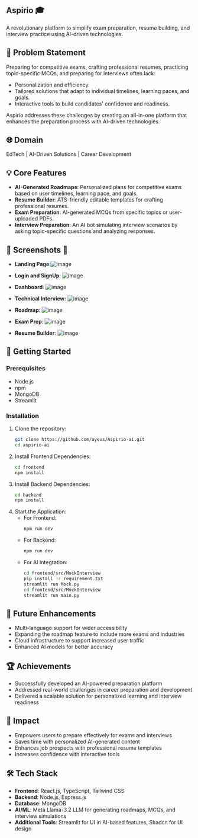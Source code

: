 ## Aspirio 🎓
A revolutionary platform to simplify exam preparation, resume building, and interview practice using AI-driven technologies.

## 🎯 Problem Statement
Preparing for competitive exams, crafting professional resumes, practicing topic-specific MCQs, and preparing for interviews often lack:
- Personalization and efficiency.
- Tailored solutions that adapt to individual timelines, learning paces, and goals.
- Interactive tools to build candidates' confidence and readiness.

Aspirio addresses these challenges by creating an all-in-one platform that enhances the preparation process with AI-driven technologies.

## 🌐 Domain
EdTech | AI-Driven Solutions | Career Development

## 💡 Core Features
- **AI-Generated Roadmaps**: Personalized plans for competitive exams based on user timelines, learning pace, and goals.
- **Resume Builder**: ATS-friendly editable templates for crafting professional resumes.
- **Exam Preparation**: AI-generated MCQs from specific topics or user-uploaded PDFs.
- **Interview Preparation**: An AI bot simulating interview scenarios by asking topic-specific questions and analyzing responses.

## 🌟 Screenshots 📸
- **Landing Page**:![image](https://github.com/user-attachments/assets/6bc938cc-a33c-44d8-bb1a-cda629a41d32)

- **Login and SignUp**: ![image](https://github.com/user-attachments/assets/9267d663-f14f-4701-b0b6-5e32a1ae417d)

- **Dashboard**: ![image](https://github.com/user-attachments/assets/76e768ea-7327-457f-9dff-c8debbf94508)

- **Technical Interview**: ![image](https://github.com/user-attachments/assets/1059a660-391d-42ac-bea0-3bf3aff46f7a)

- **Roadmap**: ![image](https://github.com/user-attachments/assets/7194f956-766c-4d3b-8f6e-bda83622866b)

- **Exam Prep**: ![image](https://github.com/user-attachments/assets/1bc1478d-1076-4719-ab3a-fbf3f686c639)

- **Resume Builder**: ![image](https://github.com/user-attachments/assets/a1185f0d-1f97-413d-8bb6-fd5b09d17ed3)


## 🚀 Getting Started

### Prerequisites
- Node.js
- npm
- MongoDB
- Streamlit

### Installation
1. Clone the repository:
   ```bash
   git clone https://github.com/ayeus/Aspirio-ai.git
   cd aspirio-ai
   ```
2. Install Frontend Dependencies:
   ```bash
   cd frontend
   npm install
   ```
3. Install Backend Dependencies:
   ```bash
   cd backend
   npm install
   ```
4. Start the Application:
   - For Frontend:
     ```bash
     npm run dev
     ```
   - For Backend:
     ```bash
     npm run dev
     ```
   - For AI Integration:
     ```bash
     cd frontend/src/MockInterview
     pip install -r requirement.txt
     streamlit run Mock.py
     cd frontend/src/MockInterview
     streamlit run main.py
     ```

## 🎯 Future Enhancements
- Multi-language support for wider accessibility
- Expanding the roadmap feature to include more exams and industries
- Cloud infrastructure to support increased user traffic
- Enhanced AI models for better accuracy

## 🏆 Achievements
- Successfully developed an AI-powered preparation platform
- Addressed real-world challenges in career preparation and development
- Delivered a scalable solution for personalized learning and interview readiness

## 💪 Impact
- Empowers users to prepare effectively for exams and interviews
- Saves time with personalized AI-generated content
- Enhances job prospects with professional resume templates
- Increases confidence with interactive tools

## 🛠️ Tech Stack
- **Frontend**: React.js, TypeScript, Tailwind CSS
- **Backend**: Node.js, Express.js
- **Database**: MongoDB
- **AI/ML**: Meta Llama-3.2 LLM for generating roadmaps, MCQs, and interview simulations
- **Additional Tools**: Streamlit for UI in AI-based features, Shadcn for UI design


